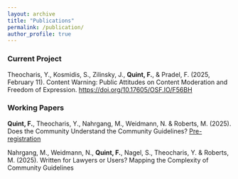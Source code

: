 ```yaml
---
layout: archive
title: "Publications"
permalink: /publication/
author_profile: true
---
```


### Current Project

Theocharis, Y., Kosmidis, S., Zilinsky, J., **Quint, F.**, & Pradel, F. (2025, February 11). Content Warning: Public Attitudes on Content Moderation and Freedom of Expression. https://doi.org/10.17605/OSF.IO/F56BH


### Working Papers

**Quint, F.**, Theocharis, Y., Nahrgang, M., Weidmann, N. & Roberts, M. (2025). Does the Community Understand the Community Guidelines? [Pre-registration](https://osf.io/ud93k/) 


Nahrgang, M., Weidmann, N., **Quint, F.**, Nagel, S., Theocharis, Y. & Roberts, M. (2025). Written for Lawyers or Users? Mapping the Complexity of Community Guidelines
